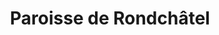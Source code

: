 ---
title: Paroisse de Rondchâtel
name: Rondchâtel
site: https://www.paroisse-rondchatel.ch/
territoire:
    - Orvin
    - Péry-La Heutte
    - Romont
    - Sauge
NPA:
    - 2534
    - 2535
    - 2536
    - 2537
    - 2538
    - 2603
    - 2604
meta:
    - Frinvillier
    - Les Prés-d'Orvin
    - Plagne
    - Reuchenette
    - Rondchâtel
    - Vauffelin
---
